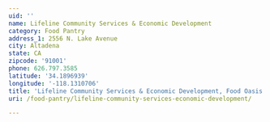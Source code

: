 ```yaml
---
uid: ''
name: Lifeline Community Services & Economic Development
category: Food Pantry
address_1: 2556 N. Lake Avenue
city: Altadena
state: CA
zipcode: '91001'
phone: 626.797.3585
latitude: '34.1896939'
longitude: '-118.1310706'
title: 'Lifeline Community Services & Economic Development, Food Oasis Los Angeles'
uri: /food-pantry/lifeline-community-services-economic-development/

---
```

